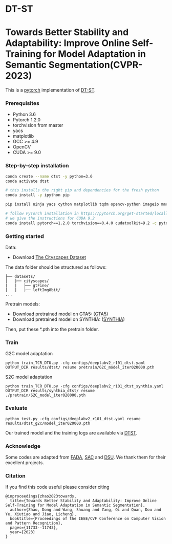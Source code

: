 # DT-ST
# Towards Better Stability and Adaptability: Improve Online Self-Training for Model Adaptation in Semantic Segmentation(CVPR-2023)

This is a [pytorch](http://pytorch.org/) implementation of [DT-ST](https://openaccess.thecvf.com/content/CVPR2023/html/Zhao_Towards_Better_Stability_and_Adaptability_Improve_Online_Self-Training_for_Model_CVPR_2023_paper.html).

### Prerequisites
- Python 3.6
- Pytorch 1.2.0
- torchvision from master
- yacs
- matplotlib
- GCC >= 4.9
- OpenCV
- CUDA >= 9.0

### Step-by-step installation

```bash
conda create --name dtst -y python=3.6
conda activate dtst

# this installs the right pip and dependencies for the fresh python
conda install -y ipython pip

pip install ninja yacs cython matplotlib tqdm opencv-python imageio mmcv

# follow PyTorch installation in https://pytorch.org/get-started/locally/
# we give the instructions for CUDA 9.2
conda install pytorch==1.2.0 torchvision==0.4.0 cudatoolkit=9.2 -c pytorch
```

### Getting started
Data:
- Download [The Cityscapes Dataset]( https://www.cityscapes-dataset.com/ )

The data folder should be structured as follows:
```
├── datasets/
│   ├── cityscapes/     
|   |   ├── gtFine/
|   |   ├── leftImg8bit/		
...
```
Pretrain models:
- Download pretrained model on GTA5: ([GTA5](https://drive.google.com/file/d/1dwWoEKTnPBHr9-_-uVyqPH_HfBcLcfns/view?usp=drive_link))
- Download pretrained model on SYNTHIA: ([SYNTHIA](https://drive.google.com/file/d/1UUTfaKBmXmp4mMAAzysOCZf3Of7mN088/view?usp=drive_link)) 

Then, put these *.pth into the pretrain folder.

### Train
G2C model adaptation
```
python train_TCR_DTU.py -cfg configs/deeplabv2_r101_dtst.yaml OUTPUT_DIR results/dtst/ resume pretrain/G2C_model_iter020000.pth
```
S2C model adaptation

```
python train_TCR_DTU.py -cfg configs/deeplabv2_r101_dtst_synthia.yaml OUTPUT_DIR results/synthia_dtst/ resume ./pretrain/S2C_model_iter020000.pth
```


### Evaluate
```
python test.py -cfg configs/deeplabv2_r101_dtst.yaml resume results/dtst_g2c/model_iter020000.pth
```
Our trained model and the training logs are available via [DTST](https://drive.google.com/drive/folders/1MINE4So10eXdXA2mDJtxMagspExDtvB8?usp=drive_link).


### Acknowledge
Some codes are adapted from [FADA](https://github.com/JDAI-CV/FADA#classes-matter-a-fine-grained-adversarial-approach-to-cross-domain-semantic-segmentation-eccv-2020),  [SAC](https://github.com/visinf/da-sac) and [DSU](https://github.com/lixiaotong97/DSU). We thank them for their excellent projects.


### Citation
If you find this code useful please consider citing
```
@inproceedings{zhao2023towards,
  title={Towards Better Stability and Adaptability: Improve Online Self-Training for Model Adaptation in Semantic Segmentation},
  author={Zhao, Dong and Wang, Shuang and Zang, Qi and Quan, Dou and Ye, Xiutiao and Jiao, Licheng},
  booktitle={Proceedings of the IEEE/CVF Conference on Computer Vision and Pattern Recognition},
  pages={11733--11743},
  year={2023}
}
```


